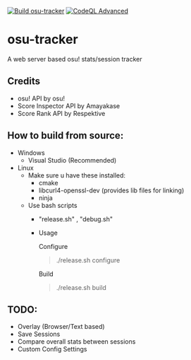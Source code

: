 [![Build osu-tracker](https://github.com/nyaruku/osu-tracker/actions/workflows/cmake-multi-platform.yml/badge.svg?branch=master&style=flat)](https://github.com/nyaruku/osu-tracker/actions/workflows/cmake-multi-platform.yml)
[![CodeQL Advanced](https://github.com/nyaruku/osu-tracker/actions/workflows/codeql.yml/badge.svg?branch=master)](https://github.com/nyaruku/osu-tracker/actions/workflows/codeql.yml)
# osu-tracker
A web server based osu! stats/session tracker

## Credits
- osu! API by osu!
- Score Inspector API by Amayakase
- Score Rank API by Respektive

## How to build from source:
- Windows
  - Visual Studio (Recommended)
- Linux
  - Make sure u have these installed:
    - cmake
    - libcurl4-openssl-dev (provides lib files for linking)
    - ninja
  - Use bash scripts
    - "release.sh" , "debug.sh"
    - Usage
      
      Configure
      > ./release.sh configure
      
      Build
      > ./release.sh build

## TODO:
- Overlay (Browser/Text based)
- Save Sessions
- Compare overall stats between sessions
- Custom Config Settings
